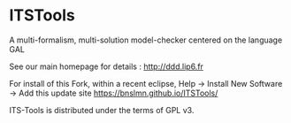 # ITSTools
A multi-formalism, multi-solution model-checker centered on the language GAL

See our main homepage for details : http://ddd.lip6.fr

For install of this Fork, within a recent eclipse, Help -> Install New Software -> Add this update site https://bnslmn.github.io/ITSTools/

ITS-Tools is distributed under the terms of GPL v3.
